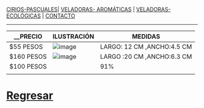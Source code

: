 [CIRIOS-PASCUALES](./CIRIOS-PASCUALES.md)| [VELADORAS- AROMÁTICAS](./VELADORAS-AROMÁTICAS.md) | [VELADORAS-ECOLÓGICAS](./VELADORAS-ECOLÓGICAS.md)  | [CONTACTO](./CONTACTO.md) 
- - -
| __PRECIO | ILUSTRACIÓN | MEDIDAS|
|----------|-------------|--------|
|$55 PESOS| ![image](https://user-images.githubusercontent.com/99773679/160254918-4c2ee00f-ee37-4823-a331-fc47239a3887.png) |LARGO: 12 CM ,ANCHO:4.5 CM |
|$160 PESOS | ![image](https://user-images.githubusercontent.com/99773679/160254835-919f1e86-8199-476f-acbc-d39a067be3ff.png) | LARGO :20 CM  ,ANCHO:6.3 CM|
| $100 PESOS|| 91% |
|                                                      |
























# [Regresar](/index.md)
